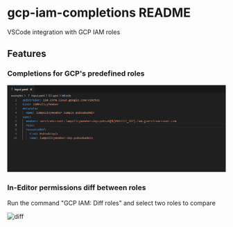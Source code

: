# gcp-iam-completions README

VSCode integration with GCP IAM roles

## Features

### Completions for GCP's predefined roles

![completions](images/completions.gif)

### In-Editor permissions diff between roles

Run the command "GCP IAM: Diff roles" and select two roles to compare

![diff](images/diffRoles.gif)